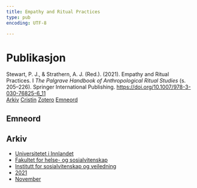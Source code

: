 ```yaml
---
title: Empathy and Ritual Practices
type: pub
encoding: UTF-8

---
```

<h1>Publikasjon</h1>
<article id="csl-bib-container-3BS4F9BK" class="csl-bib-container">
  <div class="csl-bib-body"> <div class="csl-entry">Stewart, P. J., &#38; Strathern, A. J. (Red.). (2021). Empathy and Ritual Practices. I <i>The Palgrave Handbook of Anthropological Ritual Studies</i> (s. 205–226). Springer International Publishing. <a href="https://doi.org/10.1007/978-3-030-76825-6_11">https://doi.org/10.1007/978-3-030-76825-6_11</a></div> </div>
  <div class="csl-bib-buttons">
    <a href="#taxonomy-article-3BS4F9BK" alt="archive" class="csl-bib-button">Arkiv</a>
    <a href="https://app.cristin.no/results/show.jsf?id=1956025" alt="Cristin" class="csl-bib-button">Cristin</a>
    <a href="http://zotero.org/groups/5881554/items/3BS4F9BK" alt="Zotero" class="csl-bib-button">Zotero</a>
    <a href="#keywords-article-3BS4F9BK" alt="keywords" class="csl-bib-button">Emneord</a>
  </div>
  <div id="csl-bib-meta-container-3BS4F9BK"></div>
</article>
<div id="csl-bib-meta-3BS4F9BK" class="csl-bib-meta">
  <article id="keywords-article-3BS4F9BK" class="keywords-article">
    <h1>Emneord</h1>
    
  </article>
  <article id="taxonomy-article-3BS4F9BK" class="taxonomy-article">
    <h1>Arkiv</h1>
    <ul>
      <li><a href="{{< params subfolder >}}nn/archive/?key=3DCRN523">Universitetet i Innlandet</a></li>
      <li><a href="{{< params subfolder >}}nn/archive/?key=IDKFS3MX">Fakultet for helse- og sosialvitenskap</a></li>
      <li><a href="{{< params subfolder >}}nn/archive/?key=CU4VFGCV">Institutt for sosialvitenskap og veiledning</a></li>
      <li><a href="{{< params subfolder >}}nn/archive/?key=2C96K84E">2021</a></li>
      <li><a href="{{< params subfolder >}}nn/archive/?key=HEXJVBL8">November</a></li>
    </ul>
  </article>
</div>
